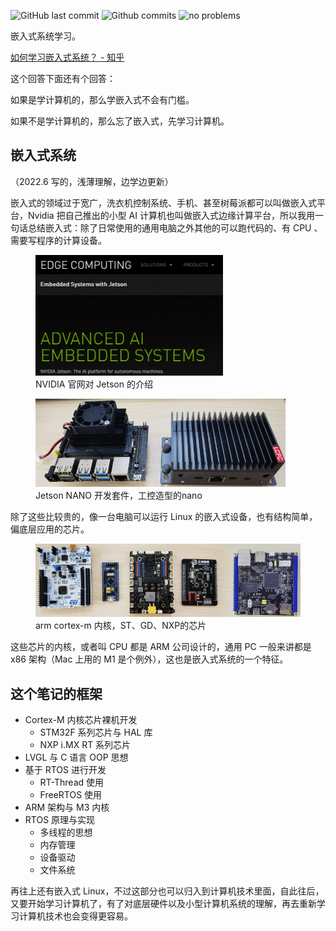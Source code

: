 
![GitHub last commit](https://badgen.net/github/last-commit/Meng2025/embedded-system/main)
![Github commits](https://badgen.net/github/commits/Meng2025/embedded-system/main)
![no problems](https://badgen.net/badge/no%20problem/(maybe)/red)

嵌入式系统学习。

[如何学习嵌入式系统？ - 知乎](https://www.zhihu.com/question/19688487/answer/32217959)

这个回答下面还有个回答：

如果是学计算机的，那么学嵌入式不会有门槛。

如果不是学计算机的，那么忘了嵌入式，先学习计算机。

## 嵌入式系统

（2022.6 写的，浅薄理解，边学边更新）

嵌入式的领域过于宽广，洗衣机控制系统、手机、甚至树莓派都可以叫做嵌入式平台，Nvidia 把自己推出的小型 AI 计算机也叫做嵌入式边缘计算平台，所以我用一句话总结嵌入式：除了日常使用的通用电脑之外其他的可以跑代码的、有 CPU 、需要写程序的计算设备。

<figure>
  <img src="./assets/images/nvdia.png" width=300 >
  <figcaption>
  NVIDIA 官网对 Jetson 的介绍
  </figcaption>
</figure>

<figure>
  <img src="./assets/images/jetson.png" width=400 >
  <figcaption>
  Jetson NANO 开发套件，工控造型的nano
  </figcaption>
</figure>

除了这些比较贵的，像一台电脑可以运行 Linux 的嵌入式设备，也有结构简单，偏底层应用的芯片。

<figure>
  <img src="./assets/images/arm.png" width=500 >
  <figcaption>
  arm cortex-m 内核，ST、GD、NXP的芯片
  </figcaption>
</figure>

这些芯片的内核，或者叫 CPU 都是 ARM 公司设计的，通用 PC 一般来讲都是 x86 架构（Mac 上用的 M1 是个例外），这也是嵌入式系统的一个特征。

## 这个笔记的框架

- Cortex-M 内核芯片裸机开发
  - STM32F 系列芯片与 HAL 库
  - NXP i.MX RT 系列芯片
- LVGL 与 C 语言 OOP 思想
- 基于 RTOS 进行开发
  - RT-Thread 使用
  - FreeRTOS 使用 
- ARM 架构与 M3 内核
- RTOS 原理与实现
  - 多线程的思想
  - 内存管理
  - 设备驱动
  - 文件系统


再往上还有嵌入式 Linux，不过这部分也可以归入到计算机技术里面，自此往后，又要开始学习计算机了，有了对底层硬件以及小型计算机系统的理解，再去重新学习计算机技术也会变得更容易。


